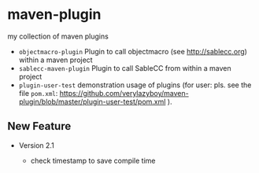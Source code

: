 maven-plugin
============

my collection of maven plugins

* `objectmacro-plugin` Plugin to call objectmacro (see http://sablecc.org) within a maven project
* `sablecc-maven-plugin` Plugin to call SableCC from within a maven project
* `plugin-user-test` demonstration usage of plugins (for user: pls. see the file `pom.xml`: https://github.com/verylazyboy/maven-plugin/blob/master/plugin-user-test/pom.xml ).


New Feature
-----------

* Version 2.1

	* check timestamp to save compile time
	
